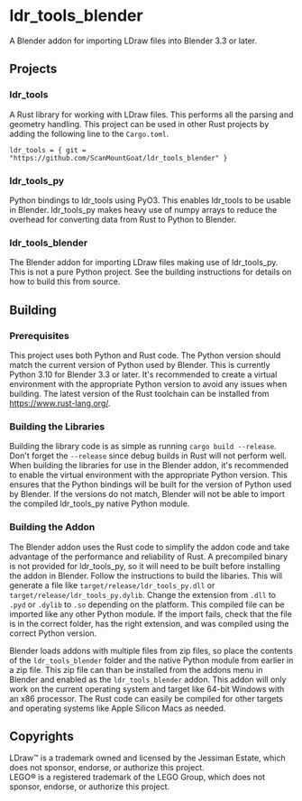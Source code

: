 # ldr_tools_blender
A Blender addon for importing LDraw files into Blender 3.3 or later.

## Projects
### ldr_tools
A Rust library for working with LDraw files. This performs all the parsing and geometry handling. This project can be used in 
other Rust projects by adding the following line to the `Cargo.toml`.  

`ldr_tools = { git = "https://github.com/ScanMountGoat/ldr_tools_blender" }` 

### ldr_tools_py
Python bindings to ldr_tools using PyO3. This enables ldr_tools to be usable in Blender. ldr_tools_py makes heavy use of numpy arrays 
to reduce the overhead for converting data from Rust to Python to Blender.

### ldr_tools_blender
The Blender addon for importing LDraw files making use of ldr_tools_py. This is not a pure Python project. See the building instructions for details on how to build this from source.

## Building
### Prerequisites
This project uses both Python and Rust code. The Python version should match the current version of Python used by Blender. 
This is currently Python 3.10 for Blender 3.3 or later. It's recommended to create a virtual environment with the appropriate Python 
version to avoid any issues when building. The latest version of the Rust toolchain can be installed from https://www.rust-lang.org/.

### Building the Libraries
Building the library code is as simple as running `cargo build --release`. Don't forget the `--release` since debug builds in Rust will not perform well. When building the libraries for use in the Blender addon, it's recommended to enable the virtual environment with the appropriate Python version. This ensures that the Python bindings will be built for the version of Python used by Blender. If the versions do not match, Blender will not be able to import the compiled ldr_tools_py native Python module.

### Building the Addon
The Blender addon uses the Rust code to simplify the addon code and take advantage of the performance and reliability of Rust. A precompiled binary is not provided for ldr_tools_py, so it will need to be built before installing the addon in Blender. Follow the instructions to build the libaries. This will generate a file like `target/release/ldr_tools_py.dll` or `target/release/ldr_tools_py.dylib`. Change the extension from `.dll` to `.pyd` or `.dylib` to `.so` depending on the platform. This compiled file can be imported like any other Python module. If the import fails, check that the file is in the correct folder, has the right extension, and was compiled using the correct Python version.

Blender loads addons with multiple files from zip files, so place the contents of the `ldr_tools_blender` folder and the native Python module from earlier in a zip file. This zip file can than be installed from the addons menu in Blender and enabled as the `ldr_tools_blender` addon. This addon will only work on the current operating system and target like 64-bit Windows with an x86 processor. The Rust code can easily be compiled for other targets and operating systems like Apple Silicon Macs as needed.

## Copyrights
LDraw™ is a trademark owned and licensed by the Jessiman Estate, which does not sponsor, endorse, or authorize this project.  
LEGO® is a registered trademark of the LEGO Group, which does not sponsor, endorse, or authorize this project.
